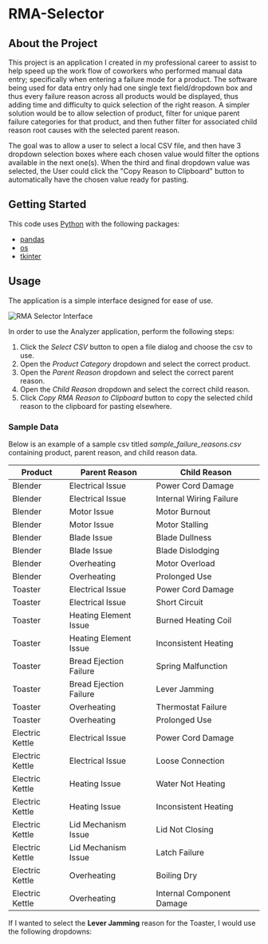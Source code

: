 # RMA-Selector

## About the Project
This project is an application I created in my professional career to assist to help speed up the work flow of coworkers who performed manual data entry; specifically when entering a failure mode for a product. The software being used for data entry only had one single text field/dropdown box and thus every failure reason across all products would be displayed, thus adding time and difficulty to quick selection of the right reason. A simpler solution would be to allow selection of product, filter for unique parent failure categories for that product, and then futher filter for associated child reason root causes with the selected parent reason.

The goal was to allow a user to select a local CSV file, and then have 3 dropdown selection boxes where each chosen value would filter the options available in the next one(s). When the third and final dropdown value was selected, the User could click the "Copy Reason to Clipboard" button to automatically have the chosen value ready for pasting.

## Getting Started
This code uses [Python](https://www.python.org/) with the following packages:
- [pandas](https://pandas.pydata.org/)
- [os](https://docs.python.org/3/library/os.html)
- [tkinter](https://docs.python.org/3/library/tkinter.html)

## Usage
The application is a simple interface designed for ease of use. 

![RMA Selector Interface](https://github.com/user-attachments/assets/29ac99b9-6eea-4564-a897-5c1cb6ff3163)

In order to use the Analyzer application, perform the following steps:
1. Click the *Select CSV* button to open a file dialog and choose the csv to use.
2. Open the *Product Category* dropdown and select the correct product.
3. Open the *Parent Reason* dropdown and select the correct parent reason.
4. Open the *Child Reason* dropdown and select the correct child reason.
5. Click *Copy RMA Reason to Clipboard* button to copy the selected child reason to the clipboard for pasting elsewhere.


### Sample Data

Below is an example of a sample csv titled *sample_failure_reasons.csv* containing product, parent reason, and child reason data.

|Product        |Parent Reason         |Child Reason             |
|---------------|----------------------|-------------------------|
|Blender        |Electrical Issue      |Power Cord Damage        |
|Blender        |Electrical Issue      |Internal Wiring Failure  |
|Blender        |Motor Issue           |Motor Burnout            |
|Blender        |Motor Issue           |Motor Stalling           |
|Blender        |Blade Issue           |Blade Dullness           |
|Blender        |Blade Issue           |Blade Dislodging         |
|Blender        |Overheating           |Motor Overload           |
|Blender        |Overheating           |Prolonged Use            |
|Toaster        |Electrical Issue      |Power Cord Damage        |
|Toaster        |Electrical Issue      |Short Circuit            |
|Toaster        |Heating Element Issue |Burned Heating Coil      |
|Toaster        |Heating Element Issue |Inconsistent Heating     | 
|Toaster        |Bread Ejection Failure|Spring Malfunction       |
|Toaster        |Bread Ejection Failure|Lever Jamming            |
|Toaster        |Overheating           |Thermostat Failure       |
|Toaster        |Overheating           |Prolonged Use            |
|Electric Kettle|Electrical Issue      |Power Cord Damage        |
|Electric Kettle|Electrical Issue      |Loose Connection         |
|Electric Kettle|Heating Issue         |Water Not Heating        |
|Electric Kettle|Heating Issue         |Inconsistent Heating     |
|Electric Kettle|Lid Mechanism Issue   |Lid Not Closing          |
|Electric Kettle|Lid Mechanism Issue   |Latch Failure            |
|Electric Kettle|Overheating           |Boiling Dry              |
|Electric Kettle|Overheating           |Internal Component Damage|

If I wanted to select the **Lever Jamming** reason for the Toaster, I would use the following dropdowns:
